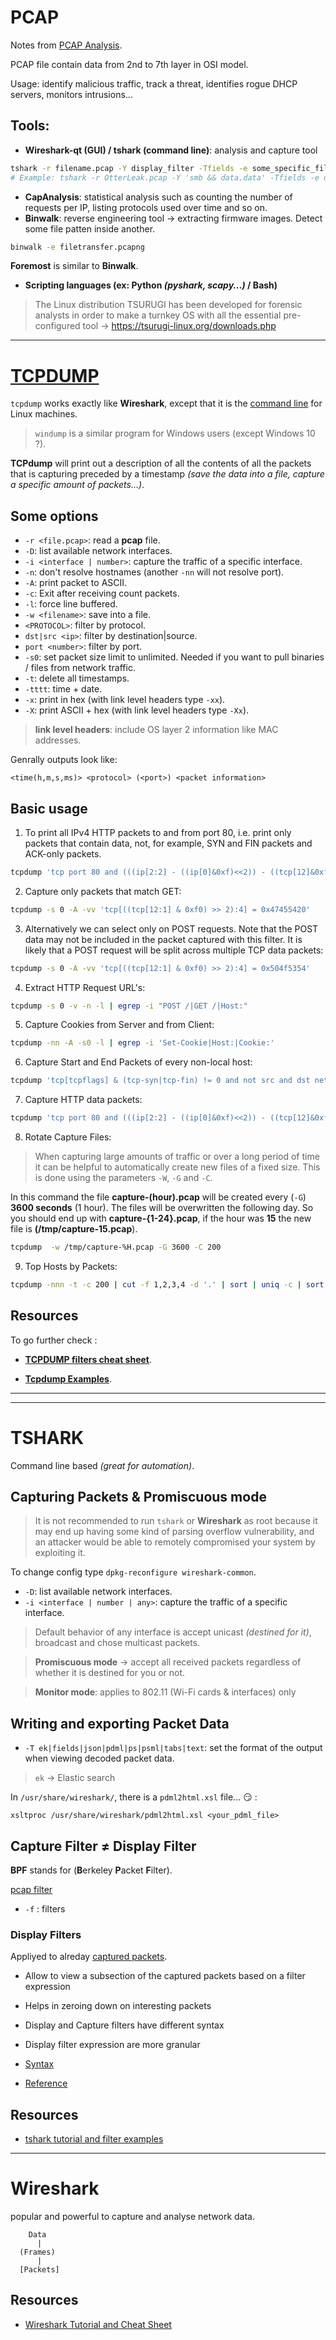 # PCAP

Notes from [PCAP Analysis](http://maki.bzh/articles/wiresharkhowtobasic/).

PCAP file contain data from 2nd to 7th layer in OSI model.

Usage: identify malicious traffic, track a threat, identifies rogue DHCP servers, monitors intrusions...

## Tools: 

- **Wireshark-qt (GUI) / tshark (command line)**: analysis and capture tool

```bash
tshark -r filename.pcap -Y display_filter -Tfields -e some_specific_filter
# Example: tshark -r OtterLeak.pcap -Y 'smb && data.data' -Tfields -e data.data
```

- **CapAnalysis**: statistical analysis such as counting the number of requests per IP, listing protocols used over time and so on.
- **Binwalk**: reverse engineering tool &rarr; extracting firmware images. Detect some file patten inside another.

```bash
binwalk -e filetransfer.pcapng
```

**Foremost** is similar to **Binwalk**.

- **Scripting languages (ex: Python _(pyshark, scapy...)_ / Bash)**

> The Linux distribution TSURUGI has been developed for forensic analysts in order to make a turnkey OS with all the essential pre-configured tool &rarr; https://tsurugi-linux.org/downloads.php

___

# [TCPDUMP](https://www.tcpdump.org/)

`tcpdump` works exactly like **Wireshark**, except that it is the <u>command line</u> for Linux machines.

> `windump` is a similar program for Windows users (except Windows 10 ?).

**TCPdump** will print out a description of all the contents of all the packets that is capturing preceded by a timestamp _(save the data into a file, capture a specific amount of packets...)_.

## Some options

- `-r <file.pcap>`: read a **pcap** file.
- `-D`: list available network interfaces.
- `-i <interface | number>`: capture the traffic of a specific interface.
- `-n`: don't resolve hostnames (another `-nn` will not resolve port).
- `-A`: print packet to ASCII.
- `-c`: Exit after receiving count packets.
- `-l`: force line buffered.
- `-w <filename>`: save into a file.
- `<PROTOCOL>`: filter by protocol.
- `dst|src <ip>`: filter by destination|source.
- `port <number>`: filter by port.
- `-s0`: set packet size limit to unlimited. Needed if you want to pull binaries / files from network traffic.
- `-t`: delete all timestamps.
- `-tttt`: time + date.
- `-x`: print in hex (with link level headers type `-xx`).
- `-X`: print ASCII + hex (with link level headers type `-Xx`).

> **link level headers**: include OS layer 2 information like MAC addresses.

Genrally outputs look like:

```
<time(h,m,s,ms)> <protocol> (<port>) <packet information> 
```

## Basic usage

1. To print all IPv4 HTTP packets to and from port 80, i.e. print only packets that contain data, not, for example, SYN and FIN packets and ACK-only packets.

```bash
tcpdump 'tcp port 80 and (((ip[2:2] - ((ip[0]&0xf)<<2)) - ((tcp[12]&0xf0)>>2)) != 0)'
```

2. Capture only packets that match GET:

```bash
tcpdump -s 0 -A -vv 'tcp[((tcp[12:1] & 0xf0) >> 2):4] = 0x47455420'
```

3. Alternatively we can select only on POST requests. Note that the POST data may not be included in the packet captured with this filter. It is likely that a POST request will be split across multiple TCP data packets:

```bash
tcpdump -s 0 -A -vv 'tcp[((tcp[12:1] & 0xf0) >> 2):4] = 0x504f5354'
```

4. Extract HTTP Request URL's:

```bash
tcpdump -s 0 -v -n -l | egrep -i "POST /|GET /|Host:"
```

5. Capture Cookies from Server and from Client:

```bash
tcpdump -nn -A -s0 -l | egrep -i 'Set-Cookie|Host:|Cookie:'
```

6. Capture Start and End Packets of every non-local host:

```bash
tcpdump 'tcp[tcpflags] & (tcp-syn|tcp-fin) != 0 and not src and dst net localnet'
```

7. Capture HTTP data packets:

```bash
tcpdump 'tcp port 80 and (((ip[2:2] - ((ip[0]&0xf)<<2)) - ((tcp[12]&0xf0)>>2)) != 0)'
```

8. Rotate Capture Files:

> When capturing large amounts of traffic or over a long period of time it can be helpful to automatically create new files of a fixed size. This is done using the parameters `-W`, `-G` and `-C`.

In this command the file **capture-(hour).pcap** will be created every (`-G`) **3600 seconds** (1 hour). The files will be overwritten the following day. So you should end up with **capture-{1-24}.pcap**, if the hour was **15** the new file is **(/tmp/capture-15.pcap**).

```bash
tcpdump  -w /tmp/capture-%H.pcap -G 3600 -C 200
```

9. Top Hosts by Packets:

```bash
tcpdump -nnn -t -c 200 | cut -f 1,2,3,4 -d '.' | sort | uniq -c | sort -nr | head -n 20
```

## Resources

To go further check :

- [**TCPDUMP filters cheat sheet**](http://alumni.cs.ucr.edu/~marios/ethereal-tcpdump.pdf).

- [**Tcpdump Examples**](https://hackertarget.com/tcpdump-examples/).

___
___

# TSHARK

Command line based _(great for automation)_.

## Capturing Packets & Promiscuous mode

> It is not recommended to run `tshark` or **Wireshark** as root because it may end up having some kind of parsing overflow vulnerability, and an attacker would be able to remotely compromised your system by exploiting it.

To change config type `dpkg-reconfigure wireshark-common`.

- `-D`: list available network interfaces.
- `-i <interface | number | any>`: capture the traffic of a specific interface.

> Default behavior of any interface is accept unicast _(destined for it)_, broadcast and chose multicast packets.

> **Promiscuous mode** &rarr; accept all received packets regardless of whether it is destined for you or not.

> **Monitor mode**: applies to 802.11 (Wi-Fi cards & interfaces) only

## Writing and exporting Packet Data

- `-T ek|fields|json|pdml|ps|psml|tabs|text`: set the format of the output when viewing decoded packet data.

> `ek` &rarr; Elastic search

In `/usr/share/wireshark/`, there is a `pdml2html.xsl` file... :smirk: :

`xsltproc /usr/share/wireshark/pdml2html.xsl <your_pdml_file>`

## Capture Filter ≠ Display Filter

**BPF** stands for (**B**erkeley **P**acket **F**ilter).

[pcap filter](https://wireshark.org/man-pages/pcap-filter.html)

- `-f` : filters

### Display Filters

Appliyed to alreday <u>captured packets</u>.

- Allow to view a subsection of the captured packets based on a filter expression
- Helps in zeroing down on interesting packets
- Display and Capture filters have different syntax
- Display filter expression are more granular

- [Syntax](https://wireshark.org/docs/wsug_html_chunked/ChWorkBuildDisplayFilterSection.html)
- [Reference](https://wireshark.org/docs/dfref/)

## Resources

- [tshark tutorial and filter examples
](https://hackertarget.com/tshark-tutorial-and-filter-examples/)
___

# Wireshark

popular and powerful to capture and analyse network data.

```
    Data
      |
  (Frames)
      |
  [Packets]
```

## Resources

- [Wireshark Tutorial and Cheat Sheet](https://hackertarget.com/wireshark-tutorial-and-cheat-sheet/)
